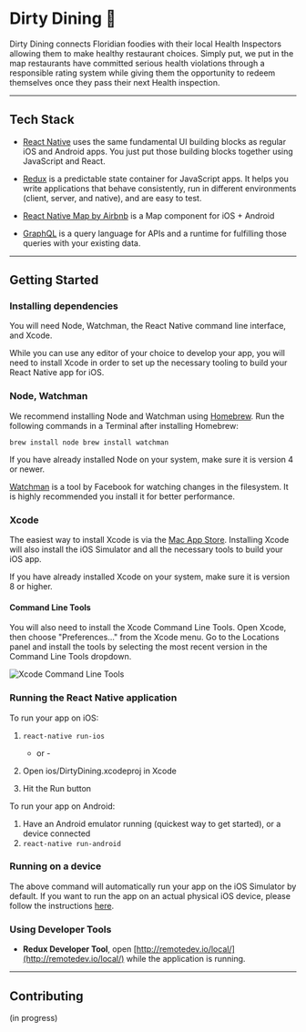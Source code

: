 # Dirty Dining 💩

Dirty Dining connects Floridian foodies with their local Health Inspectors allowing them to make healthy restaurant choices. Simply put, we put in the map restaurants have committed serious health violations through a responsible rating system while giving them the opportunity to redeem themselves once they pass their next Health inspection.

---

## Tech Stack

* [React Native](https://facebook.github.io/react-native/docs/getting-started.html) uses the same fundamental UI building blocks as regular iOS and Android apps. You just put those building blocks together using JavaScript and React.

* [Redux](http://redux.js.org) is a predictable state container for JavaScript apps. It helps you write applications that behave consistently, run in different environments \(client, server, and native\), and are easy to test.

* [React Native Map by Airbnb](https://github.com/airbnb/react-native-maps) is a Map component for iOS + Android

* [GraphQL](http://graphql.org) is a query language for APIs and a runtime for fulfilling those queries with your existing data.

---

## Getting Started

### Installing dependencies

You will need Node, Watchman, the React Native command line interface, and Xcode.

While you can use any editor of your choice to develop your app, you will need to install Xcode in order to set up the necessary tooling to build your React Native app for iOS.

### Node, Watchman

We recommend installing Node and Watchman using [Homebrew](http://brew.sh/). Run the following commands in a Terminal after installing Homebrew:

`brew install node brew install watchman`

If you have already installed Node on your system, make sure it is version 4 or newer.

[Watchman](https://facebook.github.io/watchman) is a tool by Facebook for watching changes in the filesystem. It is highly recommended you install it for better performance.

### Xcode

The easiest way to install Xcode is via the [Mac App Store](https://itunes.apple.com/us/app/xcode/id497799835?mt=12). Installing Xcode will also install the iOS Simulator and all the necessary tools to build your iOS app.

If you have already installed Xcode on your system, make sure it is version 8 or higher.

#### Command Line Tools

You will also need to install the Xcode Command Line Tools. Open Xcode, then choose "Preferences..." from the Xcode menu. Go to the Locations panel and install the tools by selecting the most recent version in the Command Line Tools dropdown.

![](https://facebook.github.io/react-native/img/XcodeCommandLineTools.png "Xcode Command Line Tools")

### Running the React Native application

To run your app on iOS:

1. `react-native run-ios`

   * or -

2. Open ios/DirtyDining.xcodeproj in Xcode

3. Hit the Run button

To run your app on Android:

1. Have an Android emulator running \(quickest way to get started\), or a device connected 
2. `react-native run-android`

### Running on a device

The above command will automatically run your app on the iOS Simulator by default. If you want to run the app on an actual physical iOS device, please follow the instructions [here](https://facebook.github.io/react-native/docs/running-on-device.html).

### Using Developer Tools

* **Redux Developer Tool**, open [http://remotedev.io/local/](http://remotedev.io/local/) while the application is running.

---

## Contributing

\(in progress\)

